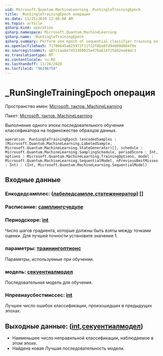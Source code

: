 ```yaml
---
uid: Microsoft.Quantum.MachineLearning._RunSingleTrainingEpoch
title: _RunSingleTrainingEpoch операция
ms.date: 11/25/2020 12:00:00 AM
ms.topic: article
qsharp.kind: operation
qsharp.namespace: Microsoft.Quantum.MachineLearning
qsharp.name: _RunSingleTrainingEpoch
qsharp.summary: Perform one epoch of sequential classifier training on a subset of data samples.
ms.openlocfilehash: 71780645a025972f11f32f8ba8fd94d098604f9e
ms.sourcegitcommit: a87c1aa8e7453360025e47ba614f25b02ea84ec3
ms.translationtype: MT
ms.contentlocale: ru-RU
ms.lasthandoff: 11/26/2020
ms.locfileid: "96196758"
---
```

# <a name="_runsingletrainingepoch-operation"></a>_RunSingleTrainingEpoch операция

Пространство имен: [Microsoft. тактов. MachineLearning](xref:Microsoft.Quantum.MachineLearning)

Пакет: [Microsoft. тактов. MachineLearning](https://nuget.org/packages/Microsoft.Quantum.MachineLearning)


Выполнение одного эпохи последовательного обучения классификатора на подмножестве образцов данных.

```qsharp
operation _RunSingleTrainingEpoch (encodedSamples : (Microsoft.Quantum.MachineLearning.LabeledSample, Microsoft.Quantum.MachineLearning.StateGenerator)[], schedule : Microsoft.Quantum.MachineLearning.SamplingSchedule, periodScore : Int, options : Microsoft.Quantum.MachineLearning.TrainingOptions, model : Microsoft.Quantum.MachineLearning.SequentialModel, nPreviousBestMisses : Int) : (Int, Microsoft.Quantum.MachineLearning.SequentialModel)
```


## <a name="input"></a>Входные данные

### <a name="encodedsamples--labeledsamplestategenerator"></a>Енкодедсамплес: ([лабеледсампле](xref:Microsoft.Quantum.MachineLearning.LabeledSample),[статеженератор](xref:Microsoft.Quantum.MachineLearning.StateGenerator)) []




### <a name="schedule--samplingschedule"></a>Расписание: [самплингсчедуле](xref:Microsoft.Quantum.MachineLearning.SamplingSchedule)




### <a name="periodscore--int"></a>Периодскоре: [int](xref:microsoft.quantum.lang-ref.int)

Число шагов градиента, которые должны быть взяты между точками оценки.
Для лучшей точности установите значение 1.


### <a name="options--trainingoptions"></a>параметры: [траинингоптионс](xref:Microsoft.Quantum.MachineLearning.TrainingOptions)

Параметры, используемые при обучении.


### <a name="model--sequentialmodel"></a>модель: [секуентиалмодел](xref:Microsoft.Quantum.MachineLearning.SequentialModel)

Последовательная модель для обучения.


### <a name="npreviousbestmisses--int"></a>Нпревиаусбестмиссес: [int](xref:microsoft.quantum.lang-ref.int)

Лучшее число ошибок классификации, произошедших в предыдущих эпохах.



## <a name="output--intsequentialmodel"></a>Выходные данные: ([int](xref:microsoft.quantum.lang-ref.int),[секуентиалмодел](xref:Microsoft.Quantum.MachineLearning.SequentialModel))

- Наименьшее число неправильной классификации, наблюдаемое в этом эпохе.
- Найдена новая Лучшая последовательность модели.